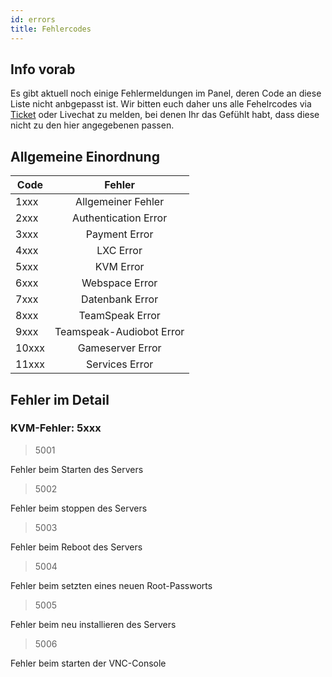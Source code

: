 ```yaml
---
id: errors
title: Fehlercodes
---
```


## Info vorab

Es gibt aktuell noch einige Fehlermeldungen im Panel, deren Code an diese Liste nicht anbgepasst ist. Wir bitten euch daher uns alle Fehelrcodes via [Ticket](https://dash.robin-it.de/ticket) oder Livechat zu melden, bei denen Ihr das Gefühlt habt, dass diese nicht zu den hier angegebenen passen. 

## Allgemeine Einordnung

|Code|Fehler|
| ------------- | :-----------: |
|1xxx|Allgemeiner Fehler|
|2xxx|Authentication Error|
|3xxx|Payment Error|
|4xxx|LXC Error|
|5xxx|KVM Error|
|6xxx|Webspace Error|
|7xxx|Datenbank Error|
|8xxx|TeamSpeak Error|
|9xxx|Teamspeak-Audiobot Error|
|10xxx|Gameserver Error|
|11xxx|Services Error|


## Fehler im Detail

### KVM-Fehler: 5xxx

> 5001

Fehler beim Starten des Servers

> 5002

Fehler beim stoppen des Servers

> 5003

Fehler beim Reboot des Servers

> 5004

Fehler beim setzten eines neuen Root-Passworts

> 5005

Fehler beim neu installieren des Servers

> 5006

Fehler beim starten der VNC-Console
